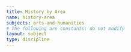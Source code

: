 ```yaml
---
title: History by Area
name: history-area
subjects: arts-and-humanities
# The following are constants: do not modify
layout: subject
type: discipline
---
```

